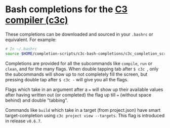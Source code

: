 # Bash completions for the [C3 compiler (c3c)](https://github.com/c3lang/c3c)
These completions can be downloaded and sourced in your `.bashrc`
or equivalent. For example:
```sh
# In ~/.bashrc
source $HOME/completion-scripts/c3c-bash-completions/c3c_completion_script.sh
```

Completions are provided for all the subcommands like `compile`, `run` or `clean`,
and for the many flags.
When double tapping tab after `$ c3c `, only the subcommands will show up to not
completely fill the screen, but pressing double tap after `$ c3c -` will
give you all the flags.

Flags which take in an argument after a `=` will show up their available values
after having written out (or completed) the flag up till `=`
(without space behind) and double "tabbing".

Commands like `build` which take in a target (from project.json) have
smart target-completion using `c3c project view --targets`.
This flag is introduced in release `v0.6.7`.

